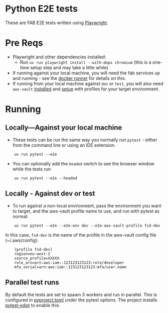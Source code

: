 # Python E2E tests

These are FAB E2E tests written using [Playwright](https://playwright.dev/python/).

# Pre Reqs

- Playwright and other dependencies installed:
    - Run `uv run playwright install --with-deps chromium` (this is a one-time setup step and may take a little while)
- If running against your local machine, you will need the fab services up and running - see
  the [docker runner](https://github.com/communitiesuk/funding-service-design-docker-runner) for details on this.
- If running from your local machine against `dev` or `test`, you will also need
  `aws-vault` [installed](https://github.com/99designs/aws-vault/blob/master/README.md)
  and [setup](https://mhclgdigital.atlassian.net/wiki/spaces/FS/pages/5241813/Using+AWS+Vault+SSO#Install-AWS-Vault)
  with profiles for your target environment.

# Running

## Locally—Against your local machine

- These tests can be run the same way you normally run `pytest` - either from the command line or using an IDE
  extension.

```
    uv run pytest --e2e
```

- You can optionally add the `headed` switch to see the browser window while the tests run

```
    uv run pytest --e2e --headed
```

## Locally - Against dev or test

- To run against a non-local environment, pass the environment you want to target, and the aws-vault profile name to
  use, and run with pytest as normal:

```
    uv run pytest --e2e --e2e-env dev --e2e-aws-vault-profile fsd-dev
```

In this case, `fsd-dev` is the name of the profile in the aws-vault config file (~/.aws/config):

```
    [profile fsd-dev]
    region=eu-west-2
    source_profile=XXXXX
    role_arn=arn:aws:iam::123123123123:role/developer
    mfa_serial=arn:aws:iam::123123123123:mfa/user.name
```

## Parallel test runs

By default the tests are set to spawn 3 workers and run in parallel. This is configured
in [pyproject.toml](../pyproject.toml) under the pytest options. The project
installs [pytest-xdist](https://pytest-xdist.readthedocs.io/en/stable/index.html) to enable this.